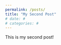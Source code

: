 ```yaml
---
permalink: /posts/
title: "My Second Post"
# date: #
# categories: #
---
```


This is my second post!